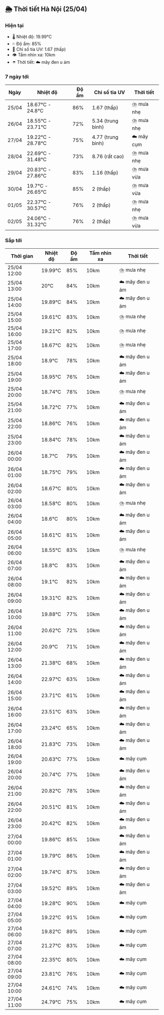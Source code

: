 ## 🌦️ Thời tiết Hà Nội (25/04)

### Hiện tại

- 🌡️ Nhiệt độ: 19.99℃
- 💦 Độ ẩm: 85%
- 🌟 Chỉ số tia UV: 1.67 (thấp)
- 👁️ Tầm nhìn xa: 10km
- ☂️ Thời tiết: ☁️ mây đen u ám

### 7 ngày tới

| Ngày | Nhiệt độ | Độ ẩm | Chỉ số tia UV | Thời tiết |
| --- | --- | --- | --- | --- |
| 25/04 | 18.67℃ - 24.8℃ | 86% | 1.67 (thấp) | ⛈️ mưa nhẹ |
| 26/04 | 18.55℃ - 23.71℃ | 72% | 5.34 (trung bình) | ⛈️ mưa nhẹ |
| 27/04 | 19.22℃ - 28.78℃ | 75% | 4.77 (trung bình) | ☁️ mây cụm |
| 28/04 | 22.69℃ - 31.48℃ | 73% | 8.76 (rất cao) | ⛈️ mưa nhẹ |
| 29/04 | 20.83℃ - 27.86℃ | 83% | 1.16 (thấp) | ⛈️ mưa vừa |
| 30/04 | 19.7℃ - 26.65℃ | 85% | 2 (thấp) | ⛈️ mưa vừa |
| 01/05 | 22.37℃ - 30.57℃ | 76% | 2 (thấp) | ⛈️ mưa nhẹ |
| 02/05 | 24.06℃ - 31.32℃ | 76% | 2 (thấp) | ⛈️ mưa vừa |

### Sắp tới

| Thời gian | Nhiệt độ | Độ ẩm | Tầm nhìn xa | Thời tiết |
| --- | --- | --- | --- | --- |
| 25/04 12:00 | 19.99℃ | 85% | 10km | ⛈️ mưa nhẹ |
| 25/04 13:00 | 20℃ | 84% | 10km | ☁️ mây đen u ám |
| 25/04 14:00 | 19.89℃ | 84% | 10km | ☁️ mây đen u ám |
| 25/04 15:00 | 19.61℃ | 83% | 10km | ⛈️ mưa nhẹ |
| 25/04 16:00 | 19.21℃ | 82% | 10km | ⛈️ mưa nhẹ |
| 25/04 17:00 | 18.67℃ | 82% | 10km | ⛈️ mưa nhẹ |
| 25/04 18:00 | 18.9℃ | 78% | 10km | ☁️ mây đen u ám |
| 25/04 19:00 | 18.95℃ | 76% | 10km | ☁️ mây đen u ám |
| 25/04 20:00 | 18.74℃ | 78% | 10km | ⛈️ mưa nhẹ |
| 25/04 21:00 | 18.72℃ | 77% | 10km | ☁️ mây đen u ám |
| 25/04 22:00 | 18.86℃ | 76% | 10km | ☁️ mây đen u ám |
| 25/04 23:00 | 18.84℃ | 78% | 10km | ☁️ mây đen u ám |
| 26/04 00:00 | 18.7℃ | 79% | 10km | ☁️ mây đen u ám |
| 26/04 01:00 | 18.75℃ | 79% | 10km | ☁️ mây đen u ám |
| 26/04 02:00 | 18.67℃ | 80% | 10km | ☁️ mây đen u ám |
| 26/04 03:00 | 18.58℃ | 80% | 10km | ⛈️ mưa nhẹ |
| 26/04 04:00 | 18.6℃ | 80% | 10km | ☁️ mây đen u ám |
| 26/04 05:00 | 18.61℃ | 81% | 10km | ☁️ mây đen u ám |
| 26/04 06:00 | 18.55℃ | 83% | 10km | ⛈️ mưa nhẹ |
| 26/04 07:00 | 18.8℃ | 83% | 10km | ☁️ mây đen u ám |
| 26/04 08:00 | 19.1℃ | 82% | 10km | ☁️ mây đen u ám |
| 26/04 09:00 | 19.31℃ | 82% | 10km | ☁️ mây đen u ám |
| 26/04 10:00 | 19.88℃ | 77% | 10km | ☁️ mây đen u ám |
| 26/04 11:00 | 20.62℃ | 72% | 10km | ☁️ mây đen u ám |
| 26/04 12:00 | 20.9℃ | 71% | 10km | ☁️ mây đen u ám |
| 26/04 13:00 | 21.38℃ | 68% | 10km | ☁️ mây đen u ám |
| 26/04 14:00 | 22.97℃ | 63% | 10km | ☁️ mây đen u ám |
| 26/04 15:00 | 23.71℃ | 61% | 10km | ☁️ mây đen u ám |
| 26/04 16:00 | 23.51℃ | 63% | 10km | ☁️ mây đen u ám |
| 26/04 17:00 | 23.24℃ | 65% | 10km | ☁️ mây đen u ám |
| 26/04 18:00 | 21.83℃ | 73% | 10km | ☁️ mây đen u ám |
| 26/04 19:00 | 20.63℃ | 77% | 10km | ☁️ mây cụm |
| 26/04 20:00 | 20.74℃ | 77% | 10km | ☁️ mây đen u ám |
| 26/04 21:00 | 20.82℃ | 78% | 10km | ☁️ mây đen u ám |
| 26/04 22:00 | 20.51℃ | 81% | 10km | ☁️ mây đen u ám |
| 26/04 23:00 | 20.42℃ | 82% | 10km | ☁️ mây đen u ám |
| 27/04 00:00 | 19.86℃ | 85% | 10km | ☁️ mây đen u ám |
| 27/04 01:00 | 19.79℃ | 86% | 10km | ☁️ mây đen u ám |
| 27/04 02:00 | 19.74℃ | 87% | 10km | ☁️ mây đen u ám |
| 27/04 03:00 | 19.52℃ | 89% | 10km | ☁️ mây đen u ám |
| 27/04 04:00 | 19.28℃ | 90% | 10km | ☁️ mây cụm |
| 27/04 05:00 | 19.22℃ | 91% | 10km | ☁️ mây cụm |
| 27/04 06:00 | 19.82℃ | 89% | 10km | ☁️ mây cụm |
| 27/04 07:00 | 21.27℃ | 83% | 10km | ☁️ mây cụm |
| 27/04 08:00 | 22.35℃ | 80% | 10km | ☁️ mây cụm |
| 27/04 09:00 | 23.81℃ | 76% | 10km | ☁️ mây cụm |
| 27/04 10:00 | 24.61℃ | 74% | 10km | ☁️ mây cụm |
| 27/04 11:00 | 24.79℃ | 75% | 10km | ☁️ mây cụm |
